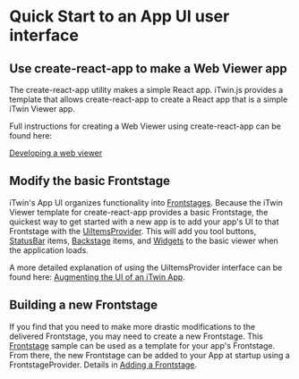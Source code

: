 # Quick Start to an App UI user interface

## Use create-react-app to make a Web Viewer app

The create-react-app utility makes a simple React app. iTwin.js provides a template that allows create-react-app to create a React app that is a simple iTwin Viewer app.

Full instructions for creating a Web Viewer using create-react-app can be found here:

[Developing a web viewer](../tutorials/develop-web-viewer.md)

## Modify the basic Frontstage

iTwin's App UI organizes functionality into [Frontstages](./appui-react/Frontstages.md). Because the iTwin Viewer template for create-react-app provides a basic Frontstage, the quickest way to get started with a new app is to add your app's UI to that Frontstage with the [UiItemsProvider](./abstract/UiItemsProvider.md). This will add you tool buttons, [StatusBar](./appui-react/StatusBar.md) items, [Backstage](./appui-react/Backstage.md) items, and [Widgets](./appui-react/Widgets.md) to the basic viewer when the application loads.

A more detailed explanation of using the UiItemsProvider interface can be found here: [Augmenting the UI of an iTwin App](./AugmentingUI.md).

## Building a new Frontstage

If you find that you need to make more drastic modifications to the delivered Frontstage, you may need to create a new Frontstage. This [Frontstage](./appui-react/Frontstages.md) sample can be used as a template for your app's Frontstage. From there, the new Frontstage can be added to your App at startup using a FrontstageProvider. Details in [Adding a Frontstage](./AugmentingUI.md#Adding-a-Frontstage).
